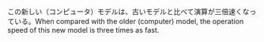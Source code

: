 <tr><td>この新しい（コンピュータ）モデルは、古いモデルと比べて演算が三倍速くなっている。<td><tr><tr><td>When compared with the older (computer) model, the operation speed of this new model is three times as fast.<td><tr></table>

